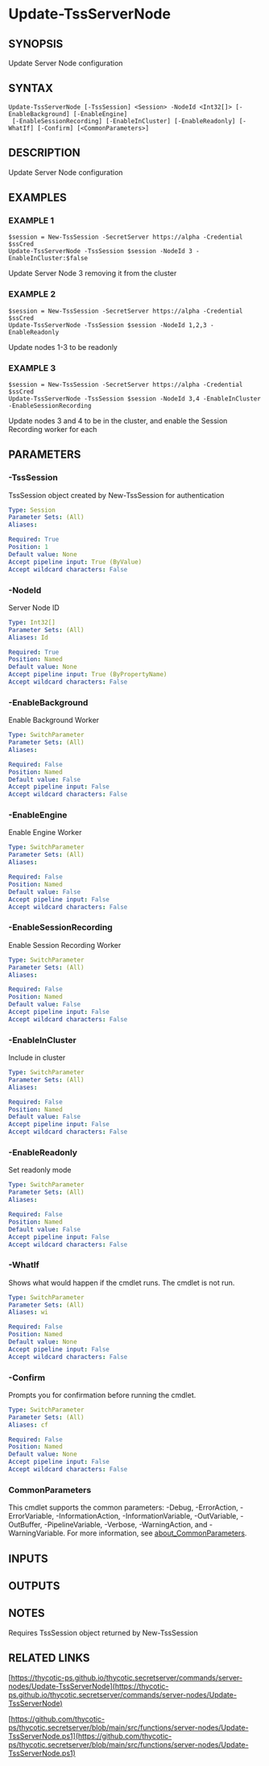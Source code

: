 # Update-TssServerNode

## SYNOPSIS
Update Server Node configuration

## SYNTAX

```
Update-TssServerNode [-TssSession] <Session> -NodeId <Int32[]> [-EnableBackground] [-EnableEngine]
 [-EnableSessionRecording] [-EnableInCluster] [-EnableReadonly] [-WhatIf] [-Confirm] [<CommonParameters>]
```

## DESCRIPTION
Update Server Node configuration

## EXAMPLES

### EXAMPLE 1
```
$session = New-TssSession -SecretServer https://alpha -Credential $ssCred
Update-TssServerNode -TssSession $session -NodeId 3 -EnableInCluster:$false
```

Update Server Node 3 removing it from the cluster

### EXAMPLE 2
```
$session = New-TssSession -SecretServer https://alpha -Credential $ssCred
Update-TssServerNode -TssSession $session -NodeId 1,2,3 -EnableReadonly
```

Update nodes 1-3 to be readonly

### EXAMPLE 3
```
$session = New-TssSession -SecretServer https://alpha -Credential $ssCred
Update-TssServerNode -TssSession $session -NodeId 3,4 -EnableInCluster -EnableSessionRecording
```

Update nodes 3 and 4 to be in the cluster, and enable the Session Recording worker for each

## PARAMETERS

### -TssSession
TssSession object created by New-TssSession for authentication

```yaml
Type: Session
Parameter Sets: (All)
Aliases:

Required: True
Position: 1
Default value: None
Accept pipeline input: True (ByValue)
Accept wildcard characters: False
```

### -NodeId
Server Node ID

```yaml
Type: Int32[]
Parameter Sets: (All)
Aliases: Id

Required: True
Position: Named
Default value: None
Accept pipeline input: True (ByPropertyName)
Accept wildcard characters: False
```

### -EnableBackground
Enable Background Worker

```yaml
Type: SwitchParameter
Parameter Sets: (All)
Aliases:

Required: False
Position: Named
Default value: False
Accept pipeline input: False
Accept wildcard characters: False
```

### -EnableEngine
Enable Engine Worker

```yaml
Type: SwitchParameter
Parameter Sets: (All)
Aliases:

Required: False
Position: Named
Default value: False
Accept pipeline input: False
Accept wildcard characters: False
```

### -EnableSessionRecording
Enable Session Recording Worker

```yaml
Type: SwitchParameter
Parameter Sets: (All)
Aliases:

Required: False
Position: Named
Default value: False
Accept pipeline input: False
Accept wildcard characters: False
```

### -EnableInCluster
Include in cluster

```yaml
Type: SwitchParameter
Parameter Sets: (All)
Aliases:

Required: False
Position: Named
Default value: False
Accept pipeline input: False
Accept wildcard characters: False
```

### -EnableReadonly
Set readonly mode

```yaml
Type: SwitchParameter
Parameter Sets: (All)
Aliases:

Required: False
Position: Named
Default value: False
Accept pipeline input: False
Accept wildcard characters: False
```

### -WhatIf
Shows what would happen if the cmdlet runs.
The cmdlet is not run.

```yaml
Type: SwitchParameter
Parameter Sets: (All)
Aliases: wi

Required: False
Position: Named
Default value: None
Accept pipeline input: False
Accept wildcard characters: False
```

### -Confirm
Prompts you for confirmation before running the cmdlet.

```yaml
Type: SwitchParameter
Parameter Sets: (All)
Aliases: cf

Required: False
Position: Named
Default value: None
Accept pipeline input: False
Accept wildcard characters: False
```

### CommonParameters
This cmdlet supports the common parameters: -Debug, -ErrorAction, -ErrorVariable, -InformationAction, -InformationVariable, -OutVariable, -OutBuffer, -PipelineVariable, -Verbose, -WarningAction, and -WarningVariable. For more information, see [about_CommonParameters](http://go.microsoft.com/fwlink/?LinkID=113216).

## INPUTS

## OUTPUTS

## NOTES
Requires TssSession object returned by New-TssSession

## RELATED LINKS

[https://thycotic-ps.github.io/thycotic.secretserver/commands/server-nodes/Update-TssServerNode](https://thycotic-ps.github.io/thycotic.secretserver/commands/server-nodes/Update-TssServerNode)

[https://github.com/thycotic-ps/thycotic.secretserver/blob/main/src/functions/server-nodes/Update-TssServerNode.ps1](https://github.com/thycotic-ps/thycotic.secretserver/blob/main/src/functions/server-nodes/Update-TssServerNode.ps1)

